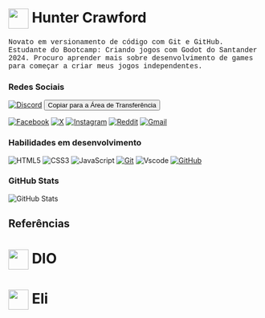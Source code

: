 
<h1>
    <a href="https://github.com/Hunter-Crawford">
     <img align="center" width="40px" src="https://i.pinimg.com/736x/91/7e/07/917e07ae5b1420ae71c5f466f509dc87.jpg"></a>
    <span> Hunter Crawford</span>
</h1>

<p style="font-family:courier;">Novato em versionamento de código com Git e GitHub. Estudante do Bootcamp: Criando jogos com Godot do Santander 2024. Procuro aprender mais sobre desenvolvimento de games para começar a criar meus jogos independentes.
</p>


### Redes Sociais

[![Discord](https://img.shields.io/badge/Discord-0d1117?style=for-the-badge&logo=discord&logoColor=5663ec)](https://discord.com/channels/@me/)
<button type="button" onclick="navigator.clipboard.writeText('Hunter_Crawford#9658')">Copiar para a Área de Transferência</button>

[![Facebook](https://img.shields.io/badge/Facebook-0d1117?style=for-the-badge&logo=facebook&logoColor=0865fd)](https://www.facebook.com/profile.php?id=100080001433762/)
[![X](https://img.shields.io/badge/X-0d1117?style=for-the-badge&logo=x)](https://x.com/SEUUSERNAME)
[![Instagram](https://img.shields.io/badge/-Instagram-0d1117?style=for-the-badge&logo=instagram&logoColor=white)](https://www.instagram.com/hunter.tjdss/)
[![Reddit](https://img.shields.io/badge/Reddit-0d1117?style=for-the-badge&logo=reddit&logoColor=ff4500)](https://www.reddit.com/user/Hunter_Crawford-TJSS)
[![Gmail](https://img.shields.io/badge/Gmail-0d1117?style=for-the-badge&logo=gmail&logoColor=ce3c30)](https://mail.google.com/mail/u/2/?fs=1&to=hunter.tjdss@gmail.com&tf=cm)





### Habilidades em desenvolvimento
![HTML5](https://img.shields.io/badge/HTML-0d1117?style=for-the-badge&logo=html5&logoColor=F1672B)
![CSS3](https://img.shields.io/badge/CSS3-0d1117?style=for-the-badge&logo=css3&logoColor=32A9DE)
![JavaScript](https://img.shields.io/badge/JavaScript-0d1117?style=for-the-badge&logo=javascript&logoColor=F0C023)
[![Git](https://img.shields.io/badge/Git-0d1117?style=for-the-badge&logo=git&logoColor=f64d27)](https://git-scm.com/doc)
![Vscode](https://img.shields.io/badge/Vscode-0d1117?style=for-the-badge&logo=visual-studio-code&logoColor=white)
[![GitHub](https://img.shields.io/badge/GitHub-0d1117?style=for-the-badge&logo=github&logoColor=571aba)](https://docs.github.com/)


### GitHub Stats

![GitHub Stats](https://github-readme-stats.vercel.app/api?username=Hunter-Crawford&theme=transparent&bg_color=000&border_color=FF0000&show_icons=true&icon_color=FF3C00&title_color=B50000&text_color=FFF)

## Referências
<h1>
    <a href="https://github.com/digitalinnovationone">
     <img align="center" width="40px" src="https://avatars.githubusercontent.com/u/26231823?s=200&v=4"></a>
    <span>DIO</span>
</h1>
<h1>
    <a href="https://github.com/elidianaandrade">
     <img align="center" width="40px" src="https://avatars.githubusercontent.com/u/97471199?v=4"></a>
    <span> Eli</span>
</h1>